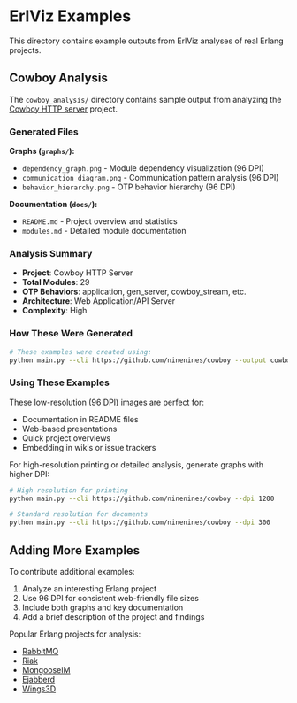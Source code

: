 # ErlViz Examples

This directory contains example outputs from ErlViz analyses of real Erlang projects.

## Cowboy Analysis

The `cowboy_analysis/` directory contains sample output from analyzing the [Cowboy HTTP server](https://github.com/ninenines/cowboy) project.

### Generated Files

**Graphs (`graphs/`):**
- `dependency_graph.png` - Module dependency visualization (96 DPI)
- `communication_diagram.png` - Communication pattern analysis (96 DPI)  
- `behavior_hierarchy.png` - OTP behavior hierarchy (96 DPI)

**Documentation (`docs/`):**
- `README.md` - Project overview and statistics
- `modules.md` - Detailed module documentation

### Analysis Summary

- **Project**: Cowboy HTTP Server
- **Total Modules**: 29
- **OTP Behaviors**: application, gen_server, cowboy_stream, etc.
- **Architecture**: Web Application/API Server
- **Complexity**: High

### How These Were Generated

```bash
# These examples were created using:
python main.py --cli https://github.com/ninenines/cowboy --output cowboy_analysis --dpi 96
```

### Using These Examples

These low-resolution (96 DPI) images are perfect for:
- Documentation in README files
- Web-based presentations
- Quick project overviews
- Embedding in wikis or issue trackers

For high-resolution printing or detailed analysis, generate graphs with higher DPI:

```bash
# High resolution for printing
python main.py --cli https://github.com/ninenines/cowboy --dpi 1200

# Standard resolution for documents  
python main.py --cli https://github.com/ninenines/cowboy --dpi 300
```

## Adding More Examples

To contribute additional examples:

1. Analyze an interesting Erlang project
2. Use 96 DPI for consistent web-friendly file sizes
3. Include both graphs and key documentation
4. Add a brief description of the project and findings

Popular Erlang projects for analysis:
- [RabbitMQ](https://github.com/rabbitmq/rabbitmq-server)
- [Riak](https://github.com/basho/riak)
- [MongooseIM](https://github.com/esl/MongooseIM)
- [Ejabberd](https://github.com/processone/ejabberd)
- [Wings3D](https://github.com/dgud/wings)
